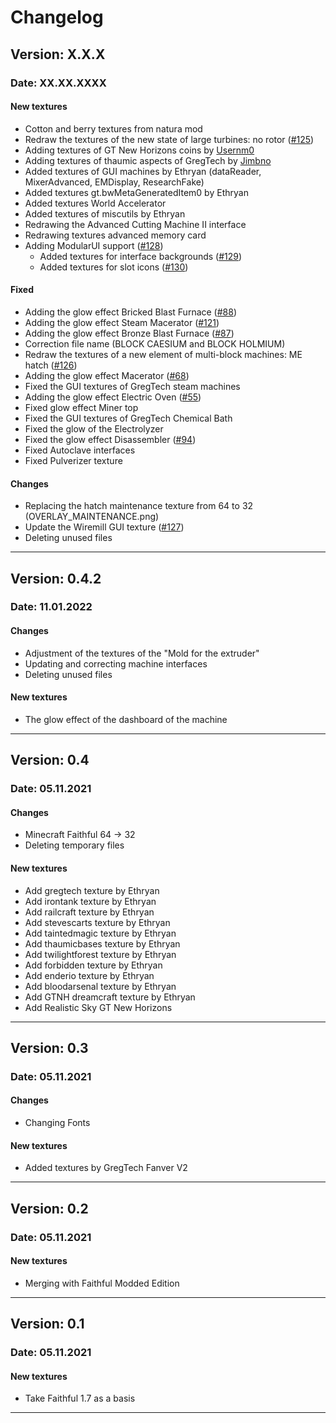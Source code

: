 # Changelog

## Version: X.X.X

### Date: XX.XX.XXXX

#### New textures

- Cotton and berry textures from natura mod
- Redraw the textures of the new state of large turbines: no rotor ([#125](https://github.com/Eldrinn-Elantey/URP-Universal-Minecraft-Resourcepacks/issues/125))
- Adding textures of GT New Horizons coins by [Usernm0](https://github.com/Usernm0/GTNH-Textures-Usernm)
- Adding textures of thaumic aspects of GregTech by [Jimbno](https://github.com/Jimbno/UU-Tex)
- Added textures of GUI machines by Ethryan (dataReader, MixerAdvanced, EMDisplay, ResearchFake)
- Added textures gt.bwMetaGeneratedItem0 by Ethryan
- Added textures World Accelerator
- Added textures of miscutils by Ethryan
- Redrawing the Advanced Cutting Machine II interface
- Redrawing textures advanced memory card
- Adding ModularUI support ([#128](https://github.com/Eldrinn-Elantey/URP-Universal-Minecraft-Resourcepacks/issues/128))
  - Added textures for interface backgrounds ([#129](https://github.com/Eldrinn-Elantey/URP-Universal-Minecraft-Resourcepacks/issues/129))
  - Added textures for slot icons ([#130](https://github.com/Eldrinn-Elantey/URP-Universal-Minecraft-Resourcepacks/issues/130))

#### Fixed

- Adding the glow effect Bricked Blast Furnace ([#88](https://github.com/Eldrinn-Elantey/URP-Universal-Minecraft-Resourcepacks/issues/88))
- Adding the glow effect Steam Macerator ([#121](https://github.com/Eldrinn-Elantey/URP-Universal-Minecraft-Resourcepacks/issues/121))
- Adding the glow effect Bronze Blast Furnace ([#87](https://github.com/Eldrinn-Elantey/URP-Universal-Minecraft-Resourcepacks/issues/87))
- Correction file name (BLOCK CAESIUM and BLOCK HOLMIUM)
- Redraw the textures of a new element of multi-block machines: ME hatch ([#126](https://github.com/Eldrinn-Elantey/URP-Universal-Minecraft-Resourcepacks/issues/126))
- Adding the glow effect Macerator ([#68](https://github.com/Eldrinn-Elantey/URP-Universal-Minecraft-Resourcepacks/issues/68))
- Fixed the GUI textures of GregTech steam machines
- Adding the glow effect Electric Oven ([#55](https://github.com/Eldrinn-Elantey/URP-Universal-Minecraft-Resourcepacks/issues/55))
- Fixed glow effect Miner top
- Fixed the GUI textures of GregTech Chemical Bath
- Fixed the glow of the Electrolyzer
- Fixed the glow effect Disassembler ([#94](https://github.com/Eldrinn-Elantey/URP-Universal-Minecraft-Resourcepacks/issues/94))
- Fixed Autoclave interfaces
- Fixed Pulverizer texture

#### Changes

- Replacing the hatch maintenance texture from 64 to 32 (OVERLAY_MAINTENANCE.png)
- Update the Wiremill GUI texture ([#127](https://github.com/Eldrinn-Elantey/URP-Universal-Minecraft-Resourcepacks/issues/127))
- Deleting unused files

---

## Version: 0.4.2

### Date: 11.01.2022

#### Changes

- Adjustment of the textures of the "Mold for the extruder"
- Updating and correcting machine interfaces
- Deleting unused files

#### New textures

- The glow effect of the dashboard of the machine

---

## Version: 0.4

### Date: 05.11.2021

#### Changes

- Minecraft Faithful 64 -> 32
- Deleting temporary files

#### New textures

- Add gregtech texture by Ethryan
- Add irontank texture by Ethryan
- Add railcraft texture by Ethryan
- Add stevescarts texture by Ethryan
- Add taintedmagic texture by Ethryan
- Add thaumicbases texture by Ethryan
- Add twilightforest texture by Ethryan
- Add forbidden texture by Ethryan
- Add enderio texture by Ethryan
- Add bloodarsenal texture by Ethryan
- Add GTNH dreamcraft texture by Ethryan
- Add Realistic Sky GT New Horizons

---

## Version: 0.3

### Date: 05.11.2021

#### Changes

- Changing Fonts

#### New textures

- Added textures by GregTech Fanver V2

---

## Version: 0.2

### Date: 05.11.2021

#### New textures

- Merging with Faithful Modded Edition

---

## Version: 0.1

### Date: 05.11.2021

#### New textures

- Take Faithful 1.7 as a basis

---